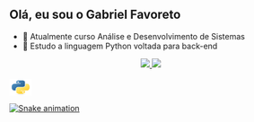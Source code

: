 ## Olá, eu sou o Gabriel Favoreto

- 🔭 Atualmente curso Análise e Desenvolvimento de Sistemas
- 🌱 Estudo a linguagem Python voltada para back-end

<div align="center">
  <a href="https://github.com/gabrielfavoreto">
  <img height="180em" src="https://github-readme-stats.vercel.app/api?username=gabrielfavoreto&show_icons=true&theme=dark&include_all_commits=true&count_private=true"/>
  <img height="180em" src="https://github-readme-stats.vercel.app/api/top-langs/?username=gabrielfavoreto&layout=compact&langs_count=7&theme=dark"/>
</div>

<div style="display: inline_block"><br>
  
  <img align="center" alt="Rafa-Python" height="30" width="40" src="https://raw.githubusercontent.com/devicons/devicon/master/icons/python/python-original.svg">
  
  <!-- <img align="right" alt="Rafa-pic" height="150" style="border-radius:50px;" 
  src="https://media.discordapp.net/attachments/639956127056134178/890373478988013628/Publicacoes_Instagram_1_1.png?width=676&height=676">
  -->
</div>

![Snake animation](https://github.com/gabrielfavoreto/gabrielfavoreto/blob/output/github-contribution-grid-snake.svg)
